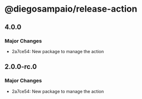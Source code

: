 # @diegosampaio/release-action

## 4.0.0

### Major Changes

- 2a7ce54: New package to manage the action

## 2.0.0-rc.0

### Major Changes

- 2a7ce54: New package to manage the action
